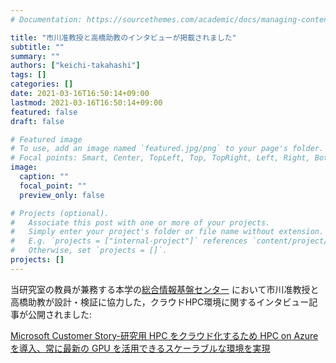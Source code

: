 ```yaml
---
# Documentation: https://sourcethemes.com/academic/docs/managing-content/

title: "市川准教授と高橋助教のインタビューが掲載されました"
subtitle: ""
summary: ""
authors: ["keichi-takahashi"]
tags: []
categories: []
date: 2021-03-16T16:50:14+09:00
lastmod: 2021-03-16T16:50:14+09:00
featured: false
draft: false

# Featured image
# To use, add an image named `featured.jpg/png` to your page's folder.
# Focal points: Smart, Center, TopLeft, Top, TopRight, Left, Right, BottomLeft, Bottom, BottomRight.
image:
  caption: ""
  focal_point: ""
  preview_only: false

# Projects (optional).
#   Associate this post with one or more of your projects.
#   Simply enter your project's folder or file name without extension.
#   E.g. `projects = ["internal-project"]` references `content/project/deep-learning/index.md`.
#   Otherwise, set `projects = []`.
projects: []
---
```


当研究室の教員が兼務する本学の[総合情報基盤センター](https://itcw3.naist.jp/)
において市川准教授と高橋助教が設計・検証に協力した，クラウドHPC環境に関するインタビュー記事が公開されました:

[Microsoft Customer Story-研究用 HPC をクラウド化するため HPC on Azure を導入、常に最新の GPU を活用できるスケーラブルな環境を実現](https://customers.microsoft.com/en-gb/story/1341080794150729747-naist-higher-education-azure-jp-japan)
